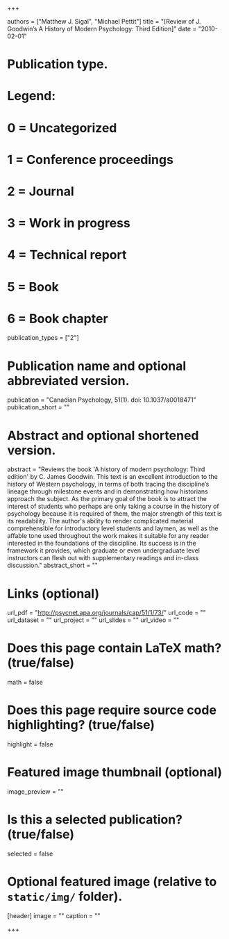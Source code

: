 +++

authors = ["Matthew J. Sigal", "Michael Pettit"]
title = "[Review of J. Goodwin’s A History of Modern Psychology: Third Edition]"
date = "2010-02-01"

# Publication type.
# Legend:
# 0 = Uncategorized
# 1 = Conference proceedings
# 2 = Journal
# 3 = Work in progress
# 4 = Technical report
# 5 = Book
# 6 = Book chapter
publication_types = ["2"]

# Publication name and optional abbreviated version.
publication = "Canadian Psychology, 51(1). doi: 10.1037/a0018471"
publication_short = ""

# Abstract and optional shortened version.
abstract = "Reviews the book 'A history of modern psychology: Third edition' by C. James Goodwin. This text is an excellent introduction to the history of Western psychology, in terms of both tracing the discipline’s lineage through milestone events and in demonstrating how historians approach the subject. As the primary goal of the book is to attract the interest of students who perhaps are only taking a course in the history of psychology because it is required of them, the major strength of this text is its readability. The author's ability to render complicated material comprehensible for introductory level students and laymen, as well as the affable tone used throughout the work makes it suitable for any reader interested in the foundations of the discipline. Its success is in the framework it provides, which graduate or even undergraduate level instructors can flesh out with supplementary readings and in-class discussion."
abstract_short = ""

# Links (optional)
url_pdf = "http://psycnet.apa.org/journals/cap/51/1/73/"
url_code = ""
url_dataset = ""
url_project = ""
url_slides = ""
url_video = ""

# Does this page contain LaTeX math? (true/false)
math = false

# Does this page require source code highlighting? (true/false)
highlight = false

# Featured image thumbnail (optional)
image_preview = ""

# Is this a selected publication? (true/false)
selected = false

# Optional featured image (relative to `static/img/` folder).
[header]
image = ""
caption = ""

+++
